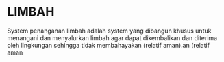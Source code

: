 # LIMBAH
System penanganan limbah adalah system yang dibangun khusus untuk menangani dan menyalurkan limbah agar dapat dikembalikan dan diterima oleh lingkungan sehingga tidak membahayakan (relatif aman).an (relatif aman
